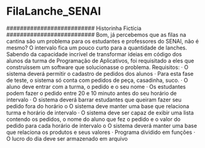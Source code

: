 # FilaLanche_SENAI

########################## Historinha Fictícia ##########################
Bom, já percebemos que as filas na cantina são um problema para os estudantes e
professores do SENAI, não é mesmo? O intervalo fica um pouco curto para a
quantidade de lanches. Sabendo da capacidade incrível de transformar ideias em
código dos alunos da turma de Programação de Aplicativos, foi requisitado a eles
que construíssem um software que solucionasse o problema.
Requisitos:
· O sistema deverá permitir o cadastro de pedidos dos alunos
· Para esta fase de teste, o sistema só conta com pedidos de peça, casadinha,
suco.
· O aluno deve entrar com a turma, o pedido e o seu nome
· Os estudantes podem fazer o pedido entre 20 e 10 minuto antes do seu
horário de intervalo
· O sistema deverá barrar estudantes que queiram fazer seu pedido fora do
horário
o O sistema deve manter uma base que relaciona turma e horário de
intervalo
· O sistema deve ser capaz de exibir uma lista contendo os pedidos, o nome do
aluno que fez o pedido e o valor do pedido para cada horário de intervalo
o O sistema deverá manter uma base que relaciona os produtos e seus
valores
· Programa dividido em funções
· O lucro do dia deve ser armazenado em arquivo
